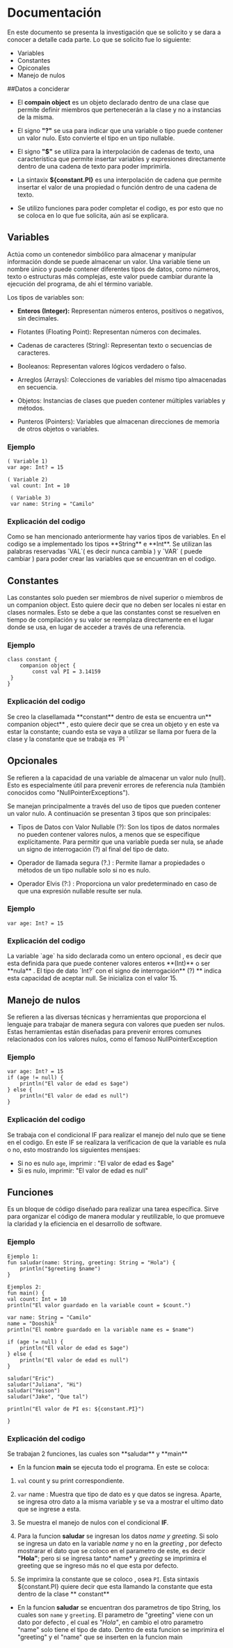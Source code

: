 # Documentación

<p>
En este documento se presenta la investigación que se solicito y se dara a conocer a detalle cada parte. Lo que se solicito fue lo siguiente:
</p>

- Variables
- Constantes
- Opiconales
- Manejo de nulos

##Datos a conciderar

- El **compain object** es un objeto declarado dentro de una clase que permite definir miembros que pertenecerán a la clase y no a instancias de la misma.

- El signo **"?"** se usa para indicar que una variable o tipo puede contener un valor nulo. Esto convierte el tipo en un tipo nullable.

- El signo **"$"** se utiliza para la interpolación de cadenas de texto, una característica que permite insertar variables y expresiones directamente dentro de una cadena de texto para poder imprimirla.

- La sintaxix **${constant.PI}** es una interpolación de cadena que permite insertar el valor de una propiedad o función dentro de una cadena de texto.

- Se utilizo funciones para poder completar el codigo, es por esto que no se coloca en lo que fue solicita, aún así se explicara.


## Variables
<p>
Actúa como un contenedor simbólico para almacenar y manipular información donde se puede almacenar un valor. Una variable tiene un nombre único y puede contener diferentes tipos de datos, como números, texto o estructuras más complejas, este valor puede cambiar durante la ejecución del programa, de ahí el término variable. 

Los tipos de variables son:
</p>

- **Enteros (Integer):** Representan números enteros, positivos o negativos, sin decimales. 

- Flotantes (Floating Point): Representan números con decimales.

- Cadenas de caracteres (String): Representan texto o secuencias de caracteres. 

- Booleanos: Representan valores lógicos verdadero o falso.

- Arreglos (Arrays): Colecciones de variables del mismo tipo almacenadas en secuencia.

- Objetos: Instancias de clases que pueden contener múltiples variables y métodos.

- Punteros (Pointers): Variables que almacenan direcciones de memoria de otros objetos 	o variables.

### Ejemplo

	( Variable 1)
	var age: Int? = 15

	( Variable 2)
	 val count: Int = 10
	 
	 ( Variable 3)
	 var name: String = "Camilo"


### Explicación del codigo 
<p>
Como se han mencionado anteriormente hay varios tipos de variables. En el codigo se a implementado los tipos **String** e **Int**. Se utilizan las palabras reservadas `VAL`( es decir nunca cambia ) y `VAR` ( puede cambiar ) para poder crear las variables que se encuentran en el codigo. 
</p>

## Constantes

<P>
Las constantes solo pueden ser miembros de nivel superior o miembros de un companion object. Esto quiere decir que no deben ser locales ni estar en clases normales. Esto se debe a que las constantes const se resuelven en tiempo de compilación y su valor se reemplaza directamente en el lugar donde se usa, en lugar de acceder a través de una referencia.
</P>

### Ejemplo
	class constant {
    	companion object {
        	const val PI = 3.14159
	 }
	}

### Explicación del codigo 
<p>
 Se creo la clasellamada **constant** dentro de esta se encuentra un** companion object** , esto quiere decir que se crea un objeto y en este va estar la constante; cuando esta se vaya a utilizar se llama por fuera de la clase y la constante que se trabaja es `PI `
</p>

## Opcionales
<p>
Se refieren a la capacidad de una variable de almacenar un valor nulo (null). Esto es especialmente útil para prevenir errores de referencia nula (también conocidos como "NullPointerExceptions"). 

Se manejan principalmente a través del uso de tipos que pueden contener un valor nulo. A continuación se presentan 3 tipos que son principales:
</p>

- Tipos de Datos con Valor Nullable (?): Son los tipos de datos normales no pueden contener valores nulos, a menos que se especifique explícitamente. Para permitir que una variable pueda ser nula, se añade un signo de interrogación (?) al final del tipo de dato.
- Operador de llamada segura (?.) : Permite llamar a propiedades o métodos de un tipo nullable solo si no es nulo.

- Operador Elvis (?:) : Proporciona un valor predeterminado en caso de que una expresión nullable resulte ser nula.

### Ejemplo
	var age: Int? = 15

### Explicación del codigo
<p>La variable `age` ha sido declarada como un entero opcional , es decir que esta definida para que puede contener valores enteros **(Int)** o ser **nula** .  El tipo de dato `Int?` con el signo de interrogación** (?) ** indica esta capacidad de aceptar null. Se inicializa con el valor 15. 
</p>

## Manejo de nulos
<p>Se refieren a las diversas técnicas y herramientas que proporciona el lenguaje para trabajar de manera segura con valores que pueden ser nulos. Estas herramientas están diseñadas para prevenir errores comunes relacionados con los valores nulos, como el famoso NullPointerException 
</p>

### Ejemplo
	var age: Int? = 15
	if (age != null) {
        println("El valor de edad es $age")
    } else {
        println("El valor de edad es null")
    }

### Explicación del codigo
<p>Se trabaja con el condicional IF para realizar el manejo del nulo que se tiene en el codigo. En este IF se realizara la verificacion de que la variable es nula o no, esto mostrando los siguientes mensjaes:
</p>

- Si no es nulo `age`, imprimir : "El valor de edad es $age"
- Si es nulo, imprimir: "El valor de edad es null"

## Funciones

<p> Es un bloque de código diseñado para realizar una tarea específica. Sirve para organizar el código de manera modular y reutilizable, lo que promueve la claridad y la eficiencia en el desarrollo de software.
</p>

### Ejemplo
	Ejemplo 1:
	fun saludar(name: String, greeting: String = "Hola") {
    	println("$greeting $name")
	}
	
	Ejemplos 2: 
	fun main() {
    val count: Int = 10
    println("El valor guardado en la variable count = $count.")

    var name: String = "Camilo"
    name = "Dooshik"
    println("El nombre guardado en la variable name es = $name")

    if (age != null) {
        println("El valor de edad es $age")
    } else {
        println("El valor de edad es null")
    }

    saludar("Eric")
    saludar("Juliana", "Hi")
    saludar("Yeison")
    saludar("Jake", "Que tal")

    println("El valor de PI es: ${constant.PI}")
    
	}

### Explicación del codigo
<p>Se trabajan 2 funciones, las cuales son **saludar** y **main**</p>

- En la funcion **main**  se ejecuta todo el programa. En este se coloca:

1.  `val` count y su print correspondiente.

2.  `var` name : Muestra que tipo de dato es y que datos se ingresa. Aparte, se ingresa otro dato a la misma variable y se va a mostrar el ultimo dato que se ingrese a esta.

3. Se muestra el manejo de nulos con el condicional **IF**.

4. Para la funcion **saludar** se ingresan los datos *name y greeting*. Si solo se ingresa un dato en la variable *name* y no en la *greeting* , por defecto mostrarar el dato que se coloco en el parametro de este, es decir **"Hola"**; pero si se ingresa tanto* name* y *greeting* se imprimira el greeting que se ingreso más no el que esta por defecto.

5. Se imprimira la constante que se coloco , osea `PI`. Esta sintaxis ${constant.PI} quiere decir que esta llamando la constante que esta dentro de la clase ** constant**

-  En la funcion **saludar**  se encuentran dos parametros de tipo String, los cuales son `name` y `greeting`. El parametro de "greeting" viene con un dato por defecto , el cual es *"Hola"*, en cambio el otro parametro "name" solo tiene el tipo de dato. Dentro de esta funcion se imprimira el "greeting" y  el "name" que se inserten en la funcion main














